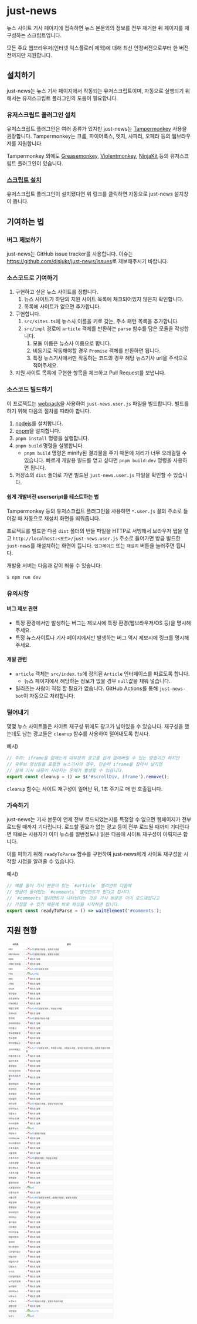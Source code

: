 # just-news

뉴스 사이트 기사 페이지에 접속하면 뉴스 본문외의 정보를 전부 제거한 뒤 페이지를 재구성하는 스크립트입니다.

모든 주요 웹브라우저(인터넷 익스플로러 제외)에 대해 최신 안정버전으로부터 한 버전 전까지만 지원합니다.


## 설치하기

just-news는 뉴스 기사 페이지에서 작동되는 유저스크립트이며,
자동으로 실행되기 위해서는 유저스크립트 플러그인의 도움이 필요합니다.

### 유저스크립트 플러그인 설치

유저스크립트 플러그인은 여러 종류가 있지만 just-news는 [Tampermonkey](http://tampermonkey.net/) 사용을 권장합니다.
Tampermonkey는 크롬, 파이어폭스, 엣지, 사파리, 오페라 등의 웹브라우저를 지원합니다.

Tampermonkey 외에도
[Greasemonkey](http://www.greasespot.net/),
[Violentmonkey](https://github.com/violentmonkey/violentmonkey),
[NinjaKit](https://github.com/os0x/NinjaKit) 등의 유저스크립트 플러그인이 있습니다.

### [스크립트 설치](https://github.com/disjukr/just-news/raw/release/dist/just-news.user.js)

유저스크립트 플러그인이 설치됐다면 위 링크를 클릭하면 자동으로 just-news 설치창이 뜹니다.


## 기여하는 법

### 버그 제보하기

just-news는 GitHub issue tracker를 사용합니다.
이슈는 <https://github.com/disjukr/just-news/issues>로 제보해주시기 바랍니다.

### 소스코드로 기여하기

1. 구현하고 싶은 뉴스 사이트를 정합니다.
    1. 뉴스 사이트가 하단의 지원 사이트 목록에 체크되어있지 않은지 확인합니다.
    1. 목록에 사이트가 없으면 추가합니다.
1. 구현합니다.
    1. `src/sites.ts`에 뉴스사 이름을 키로 갖는, 주소 패턴 목록을 추가합니다.
    1. `src/impl` 경로에 `article` 객체를 반환하는 `parse` 함수를 담은 모듈을 작성합니다.
        1. 모듈 이름은 뉴스사 이름으로 합니다.
        1. 비동기로 작동해야할 경우 `Promise` 객체를 반환하면 됩니다.
        1. 특정 뉴스기사에서만 작동하는 코드의 경우 해당 뉴스기사 url을 주석으로 적어주세요.
1. 지원 사이트 목록에 구현한 항목을 체크하고 Pull Request를 보냅니다.

### 소스코드 빌드하기

이 프로젝트는 [webpack](https://webpack.js.org/)을 사용하여 `just-news.user.js` 파일을 빌드합니다.
빌드를 하기 위해 다음의 절차를 따라야 합니다.

1. [nodejs](https://nodejs.org/)를 설치합니다.
1. [pnpm](https://pnpm.io/installation)을 설치합니다.
1. `pnpm install` 명령을 실행합니다.
1. `pnpm build` 명령을 실행합니다.
    - `pnpm build` 명령은 minify된 결과물을 주기 때문에 처리가 너무 오래걸릴 수 있습니다.
      빠르게 개발용 빌드를 얻고 싶다면 `pnpm build:dev` 명령을 사용하면 됩니다.
1. 저장소의 `dist` 폴더로 가면 빌드된 `just-news.user.js` 파일을 확인할 수 있습니다.

#### 쉽게 개발버전 userscript를 테스트하는 법

Tampermonkey 등의 유저스크립트 플러그인을 사용하면
`*.user.js` 꼴의 주소로 들어갈 때 자동으로 재설치 화면을 띄워줍니다.

프로젝트를 빌드한 다음 `dist` 폴더의 번들 파일을 HTTP로 서빙해서
브라우저 탭을 열고 `http://localhost:<포트>/just-news.user.js` 주소로 들어가면
방금 빌드한 `just-news`를 재설치하는 화면이 뜹니다.
`업그레이드` 또는 `재설치` 버튼을 눌러주면 됩니다.

개발용 서버는 다음과 같이 띄울 수 있습니다:

```sh
$ npm run dev
```

### 유의사항

#### 버그 제보 관련

* 특정 환경에서만 발생하는 버그는 제보시에 특정 환경(웹브라우저/OS 등)을 명시해주세요.
* 특정 뉴스사이트나 기사 페이지에서만 발생하는 버그 역시 제보시에 링크를 명시해주세요.

#### 개발 관련

* `article` 객체는 `src/index.ts`에 정의된 `Article` 인터페이스를 따르도록 합니다.
    * 뉴스 페이지에서 해당하는 정보가 없을 경우 `null`값을 채워 넣습니다.
* 릴리즈는 사람이 직접 할 필요가 없습니다. GitHub Actions를 통해 `just-news-bot`이 자동으로 처리합니다.

### 털어내기

몇몇 뉴스 사이트들은 사이트 재구성 뒤에도 광고가 남아있을 수 있습니다.
재구성을 했는데도 남는 광고들은 `cleanup` 함수를 사용하여 털어내도록 합시다.

예시)
```js
// 주의: iframe을 없애는게 대부분의 광고를 쉽게 없애버릴 수 있는 방법이긴 하지만
// 유투브 영상등을 포함한 뉴스기사의 경우, 단순히 iframe을 잡아서 날리면
// 실제 기사 내용이 사라지는 문제가 발생할 수 있습니다.
export const cleanup = () => $('#scrollDiv, iframe').remove();
```

`cleanup` 함수는 사이트 재구성이 일어난 뒤, 1초 주기로 매 번 호출됩니다.

### 가속하기

just-news는 기사 본문이 언제 전부 로드되었는지를 특정할 수 없으면 웹페이지가 전부 로드될 때까지 기다립니다.
로드할 필요가 없는 광고 등이 전부 로드될 때까지 기다린다면 때로는 사용자가 이미 뉴스를 절반정도나 읽은 다음에
사이트 재구성이 이뤄지곤 합니다.

이를 피하기 위해 `readyToParse` 함수를 구현하여 just-news에게 사이트 재구성을 시작할 시점을 알려줄 수 있습니다.

예시)
```js
// 예를 들어 기사 본문이 있는 `#article` 엘리먼트 다음에
// 댓글이 들어있는 `#comments` 엘리먼트가 있다고 칩시다.
// `#comments`엘리먼트가 나타났다는 것은 기사 본문은 이미 로드돼있다고
// 가정할 수 있기 때문에 바로 파싱을 시작하면 됩니다.
export const readyToParse = () => waitElement('#comments');
```


## 지원 현황

[![지원 현황표](https://raw.githubusercontent.com/disjukr/just-news/health-check/health-check.png)](https://github.com/disjukr/just-news/blob/health-check/health-check.md)
